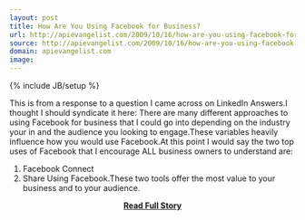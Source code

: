 ```yaml
---
layout: post
title: How Are You Using Facebook for Business?
url: http://apievangelist.com/2009/10/16/how-are-you-using-facebook-for-business/
source: http://apievangelist.com/2009/10/16/how-are-you-using-facebook-for-business/
domain: apievangelist.com
image: 
---
```

{% include JB/setup %}<p>This is from a response to a question I came across on LinkedIn Answers.I thought I should syndicate it here:
There are many different approaches to using Facebook for business that I could go into depending on the industry your in and the audience you looking to engage.These variables heavily influence how you would use Facebook.At this point I would say the two top uses of Facebook that I encourage ALL business owners to understand are:
1) Facebook Connect
2) Share Using Facebook.These two tools offer the most value to your business and to your audience.</p>
<center><p><a href="http://apievangelist.com/2009/10/16/how-are-you-using-facebook-for-business/" style='padding:25px; font-sze:18px; font-weight: bold;'>Read Full Story</a></p></center>
